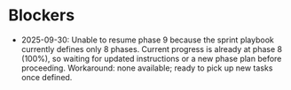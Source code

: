 # Blockers

- 2025-09-30: Unable to resume phase 9 because the sprint playbook currently defines only 8 phases. Current progress is already at phase 8 (100%), so waiting for updated instructions or a new phase plan before proceeding. Workaround: none available; ready to pick up new tasks once defined.
